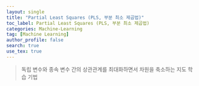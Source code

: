 ```yaml
---
layout: single
title: "Partial Least Squares (PLS, 부분 최소 제곱법)"
toc_label: Partial Least Squares (PLS, 부분 최소 제곱법)
categories: Machine-Learning
tag: [Machine Learning]
author_profile: false
search: true
use_tex: true
---
```


> 독립 변수와 종속 변수 간의 상관관계를 최대화하면서 차원을 축소하는 지도 학습 기법

<br>